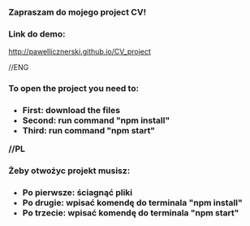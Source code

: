 <h3>Zapraszam do mojego project CV!</h3>

<h3>Link do demo:</h3>

http://pawellicznerski.github.io/CV_project

//ENG

<h3>To open the project you need to:<h3>
<ul>
  <li>First: download the files</li>
  <li>Second: run command "npm install"</li>
  <li>Third: run command "npm start"</li>
</ul>

//PL

<h3>Żeby otwożyc projekt musisz:<h3>
<ul>
  <li>Po pierwsze: ściagnąć pliki</li>
  <li>Po drugie: wpisać komendę do terminala "npm install"</li>
  <li>Po trzecie: wpisać komendę do terminala  "npm start"</li>
</ul>
